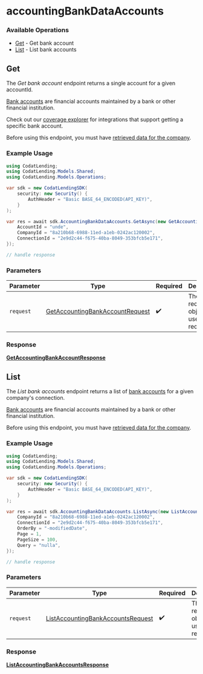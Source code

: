 # accountingBankDataAccounts

### Available Operations

* [Get](#get) - Get bank account
* [List](#list) - List bank accounts

## Get

The *Get bank account* endpoint returns a single account for a given accountId.

[Bank accounts](https://docs.codat.io/accounting-api#/schemas/BankAccount) are financial accounts maintained by a bank or other financial institution.

Check out our [coverage explorer](https://knowledge.codat.io/supported-features/accounting?view=tab-by-data-type&dataType=bankAccounts) for integrations that support getting a specific bank account.

Before using this endpoint, you must have [retrieved data for the company](https://docs.codat.io/lending-api#/operations/refresh-company-data).


### Example Usage

```csharp
using CodatLending;
using CodatLending.Models.Shared;
using CodatLending.Models.Operations;

var sdk = new CodatLendingSDK(
    security: new Security() {
        AuthHeader = "Basic BASE_64_ENCODED(API_KEY)",
    }
);

var res = await sdk.AccountingBankDataAccounts.GetAsync(new GetAccountingBankAccountRequest() {
    AccountId = "unde",
    CompanyId = "8a210b68-6988-11ed-a1eb-0242ac120002",
    ConnectionId = "2e9d2c44-f675-40ba-8049-353bfcb5e171",
});

// handle response
```

### Parameters

| Parameter                                                                                     | Type                                                                                          | Required                                                                                      | Description                                                                                   |
| --------------------------------------------------------------------------------------------- | --------------------------------------------------------------------------------------------- | --------------------------------------------------------------------------------------------- | --------------------------------------------------------------------------------------------- |
| `request`                                                                                     | [GetAccountingBankAccountRequest](../../models/operations/GetAccountingBankAccountRequest.md) | :heavy_check_mark:                                                                            | The request object to use for the request.                                                    |


### Response

**[GetAccountingBankAccountResponse](../../models/operations/GetAccountingBankAccountResponse.md)**


## List

The *List bank accounts* endpoint returns a list of [bank accounts](https://docs.codat.io/accounting-api#/schemas/BankAccount) for a given company's connection.

[Bank accounts](https://docs.codat.io/accounting-api#/schemas/BankAccount) are financial accounts maintained by a bank or other financial institution.

Before using this endpoint, you must have [retrieved data for the company](https://docs.codat.io/lending-api#/operations/refresh-company-data).
    

### Example Usage

```csharp
using CodatLending;
using CodatLending.Models.Shared;
using CodatLending.Models.Operations;

var sdk = new CodatLendingSDK(
    security: new Security() {
        AuthHeader = "Basic BASE_64_ENCODED(API_KEY)",
    }
);

var res = await sdk.AccountingBankDataAccounts.ListAsync(new ListAccountingBankAccountsRequest() {
    CompanyId = "8a210b68-6988-11ed-a1eb-0242ac120002",
    ConnectionId = "2e9d2c44-f675-40ba-8049-353bfcb5e171",
    OrderBy = "-modifiedDate",
    Page = 1,
    PageSize = 100,
    Query = "nulla",
});

// handle response
```

### Parameters

| Parameter                                                                                         | Type                                                                                              | Required                                                                                          | Description                                                                                       |
| ------------------------------------------------------------------------------------------------- | ------------------------------------------------------------------------------------------------- | ------------------------------------------------------------------------------------------------- | ------------------------------------------------------------------------------------------------- |
| `request`                                                                                         | [ListAccountingBankAccountsRequest](../../models/operations/ListAccountingBankAccountsRequest.md) | :heavy_check_mark:                                                                                | The request object to use for the request.                                                        |


### Response

**[ListAccountingBankAccountsResponse](../../models/operations/ListAccountingBankAccountsResponse.md)**

